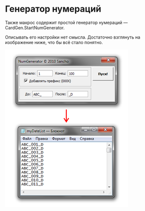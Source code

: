 # Генератор нумераций

Также макрос содержит простой генератор нумераций — CardGen.StartNumGenerator.

Описывать его настройки нет смысла. Достаточно взглянуть на изображение ниже, что бы всё стало понятно.

![app](./images/cg10.png)
